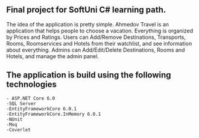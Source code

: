 ## Final project for SoftUni C# learning path.

The idea of the application is pretty simple. 
Ahmedov Travel is an application that helps people to choose a vacation. Everything is organized by Prices and Ratings.
Users can Add/Remove Destinations, Transports, Rooms, Roomservices and Hotels from their watchlist, and see information about everything.
Admins can Add/Edit/Delete Destinations, Rooms and Hotels, and manage the admin panel.


## The application is build using the following technologies

    - ASP.NET Core 6.0
    -SQL Server
    -EntityFrameworkCore 6.0.1
    -EntityFrameworkCore.InMemory 6.0.1
    -NUnit
    -Moq
    -Coverlet



